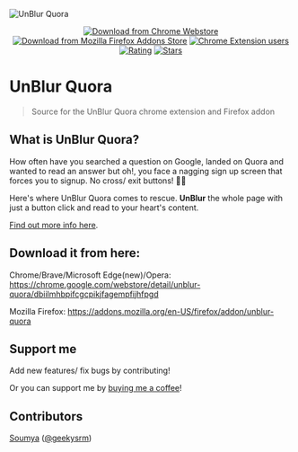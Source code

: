 
![UnBlur Quora](icons/icon128.png?raw=true)

<p align="center">
    <a href="https://chrome.google.com/webstore/detail/unblur-quora/dbiilmhbpifcgcpikjfagempfijhfpgd"><img src="https://badgen.net/chrome-web-store/v/dbiilmhbpifcgcpikjfagempfijhfpgd" alt="Download from Chrome Webstore"></a>
    <a href="https://addons.mozilla.org/en-US/firefox/addon/unblur-quora"><img src="https://badgen.net/amo/v/unblur-quora/" alt="Download from Mozilla Firefox Addons Store"></a>
  <a href="https://chrome.google.com/webstore/detail/unblur-quora/dbiilmhbpifcgcpikjfagempfijhfpgd"><img src="https://badgen.net/chrome-web-store/users/dbiilmhbpifcgcpikjfagempfijhfpgd" alt="Chrome Extension users"></a>
   <a href="https://chrome.google.com/webstore/detail/unblur-quora/dbiilmhbpifcgcpikjfagempfijhfpgd"><img src="https://badgen.net/chrome-web-store/rating/dbiilmhbpifcgcpikjfagempfijhfpgd" alt="Rating"></a>
     <a href="https://chrome.google.com/webstore/detail/unblur-quora/dbiilmhbpifcgcpikjfagempfijhfpgd"><img src="https://badgen.net/chrome-web-store/stars/dbiilmhbpifcgcpikjfagempfijhfpgd" alt="Stars"></a>
</p>

# UnBlur Quora
> Source for the UnBlur Quora chrome extension and Firefox addon


## What is UnBlur Quora?
How often have you searched a question on Google, landed on Quora and wanted to read an answer but oh!, you face a nagging sign up screen that forces you to signup. No cross/ exit buttons! 😤😤

Here's where UnBlur Quora comes to rescue. **UnBlur** the whole page with just a button click and read to your heart's content. 

[Find out more info here](https://link.soumya.dev/about-unblur-quora).

## Download it from here:

Chrome/Brave/Microsoft Edge(new)/Opera: https://chrome.google.com/webstore/detail/unblur-quora/dbiilmhbpifcgcpikjfagempfijhfpgd

Mozilla Firefox: https://addons.mozilla.org/en-US/firefox/addon/unblur-quora

## Support me
Add new features/ fix bugs by contributing!

Or you can support me by [buying me a coffee](https://coffee.soumya.dev?from=unblur-quora)!

## Contributors
[Soumya](https://soumya.dev) ([@geekysrm](https://twitter.com/geekysrm))
